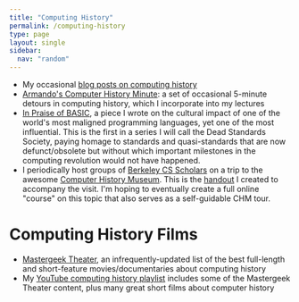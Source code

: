 ```yaml
---
title: "Computing History"
permalink: /computing-history
type: page
layout: single
sidebar:
  nav: "random"
---
```


- My occasional [blog posts on computing
history](/category/Tech+History)
- [Armando's Computer History
Minute](https://drive.google.com/drive/folders/1PJXlREtCELxTGiLt0MCYDF-JS1jxLTxz?usp=sharing):
a set of occasional 5-minute detours in computing history, which I
incorporate into my lectures
- [In Praise of
BASIC](https://drive.google.com/open?id=0BxdSXkepKBOIQTFpNmdxblE2bWs),
a piece I wrote on the cultural impact of one of the world's most
maligned programming languages, yet one of the most influential. This
is the first in a series I will call the Dead Standards Society,
paying homage to standards and quasi-standards that are now
defunct/obsolete but without which important milestones in the
computing revolution would not have happened.
- I periodically host groups of [Berkeley CS
Scholars](https://eecs.berkeley.edu/cs-scholars) on a trip to the
awesome [Computer History Museum](http://computerhistory.org/). This
is
the [handout](https://docs.google.com/document/d/1FLPAiPpDy_3WDUuM67yDdnpNgHT2vBgsaXJsiUIw3Ok/edit?usp=sharing) I
created to accompany the visit. I'm hoping to eventually create a full
online "course" on this topic that also serves as a self-guidable CHM
tour.

# Computing History Films

- [Mastergeek
Theater](/mastergeek-theater),
an infrequently-updated list of the best full-length and short-feature
movies/documentaries about computing history
- My [YouTube computing history
playlist](https://www.youtube.com/playlist?list=PL9BFAAE9BFE0E2319) includes
some of the Mastergeek Theater content, plus many great short films
about computer history

